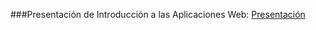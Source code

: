 ###Presentación de Introducción a las Aplicaciones Web:
[Presentación](https://www.canva.com/design/DAGRrgi2gTM/B7dK2WsQJ0gC2g7sqbf2lw/view?utm_content=DAGRrgi2gTM&utm_campaign=designshare&utm_medium=link&utm_source=editor)
